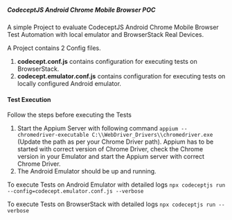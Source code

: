 ##### CodeceptJS Android Chrome Mobile Browser POC #####
A simple Project to evaluate CodeceptJS Android Chrome Mobile Browser Test Automation with local emulator and BrowserStack Real Devices.

A Project contains 2 Config files.

1. **codecept.conf.js** contains configuration for executing tests on BrowserStack.
2. **codecept.emulator.conf.js** contains configuration for executing tests on locally configured Android emulator.

#### Test Execution
Follow the steps before executing the Tests
1. Start the Appium Server with following command ``appium --chromedriver-executable C:\\WebDriver_Drivers\\chromedriver.exe`` (Update the path as per your Chrome Driver path). Appium has to be started with correct version of Chrome Driver, check the Chrome version in your Emulator and start the Appium server with correct Chrome Driver. 
2. The Android Emulator should be up and running.

To execute Tests on Android Emulator with detailed logs
``npx codeceptjs run --config=codecept.emulator.conf.js --verbose``

To execute Tests on BrowserStack with detailed logs
``npx codeceptjs run --verbose`` 